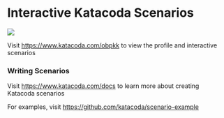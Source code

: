# Interactive Katacoda Scenarios

[![](http://shields.katacoda.com/katacoda/obpkk/count.svg)](https://www.katacoda.com/obpkk "Get your profile on Katacoda.com")

Visit https://www.katacoda.com/obpkk to view the profile and interactive scenarios

### Writing Scenarios
Visit https://www.katacoda.com/docs to learn more about creating Katacoda scenarios

For examples, visit https://github.com/katacoda/scenario-example
